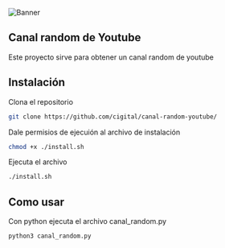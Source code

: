 <!-- Add banner here -->
![Banner](https://github.com/navendu-pottekkat/awesome-readme/blob/master/header.png)

## Canal random de Youtube
Este proyecto sirve para obtener un canal random de youtube

## Instalación
Clona el repositorio
```bash
git clone https://github.com/cigital/canal-random-youtube/
```
Dale permisios de ejecuión al archivo de instalación

```bash
chmod +x ./install.sh
```

Ejecuta el archivo

```bash
./install.sh
```

## Como usar

Con python ejecuta el archivo canal_random.py

```python
python3 canal_random.py
```
